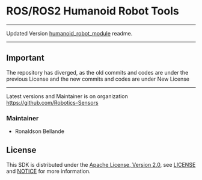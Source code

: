 # ROS/ROS2 Humanoid Robot Tools

--------------------------------------------------------------------------------------------------------
Updated Version [humanoid_robot_module](https://github.com/Robotics-Sensors/humanoid_robot_tools) readme.

--------------------------------------------------------------------------------------------------------
## Important
The repository has diverged, as the old commits and codes are under the previous License and
the new commits and codes are under New License

--------------------------------------------------------------------------------------------------------
Latest versions and Maintainer is on organization https://github.com/Robotics-Sensors


### Maintainer
* Ronaldson Bellande

## License
This SDK is distributed under the [Apache License, Version 2.0](https://www.apache.org/licenses/LICENSE-2.0), see [LICENSE](https://github.com/Robotics-Sensors/humanoid_robot_tools/blob/main/LICENSE) and [NOTICE](https://github.com/Robotics-Sensors/humanoid_robot_tools/blob/main/LICENSE) for more information.
